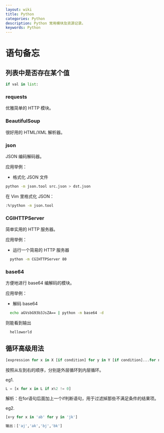 ```yaml
---
layout: wiki
title: Python
categories: Python
description: Python 常用模块及资源记录。
keywords: Python
---
```


# 语句备忘
## 列表中是否存在某个值

```python
if val in list:
```

### requests

优雅简单的 HTTP 模块。

### BeautifulSoup

很好用的 HTML/XML 解析器。

### json

JSON 编码解码器。

应用举例：

* 格式化 JSON 文件

```sh
python -m json.tool src.json > dst.json
```

  在 Vim 里格式化 JSON：

```sh
:%!python -m json.tool
```

### CGIHTTPServer

简单实用的 HTTP 服务器。

应用举例：

* 运行一个简易的 HTTP 服务器

```sh
  python -m CGIHTTPServer 80
```

### base64

方便地进行 base64 编解码的模块。

应用举例：

* 解码 base64

```sh
  echo aGVsbG93b3JsZA== | python -m base64 -d
```
则能看到输出

```sh
  helloworld
```

## 循环高级用法
```python
[expression for x in X [if condition] for y in Y [if condition]...for n in N[if condition]]
```

按照从左到右的顺序，分别是外层循环到内层循环。

eg1.

```python
L = [x for x in L if x%2 != 0]
```

解析：在for语句后面加上一个if判断语句，用于过滤掉那些不满足条件的结果项。

eg2.

```python
[x+y for x in 'ab' for y in 'jk']

输出：['aj','ak','bj','bk']
```




